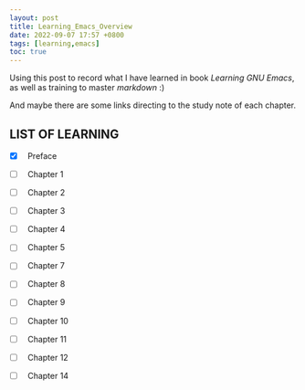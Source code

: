 ```yaml
---
layout: post
title: Learning_Emacs_Overview
date: 2022-09-07 17:57 +0800
tags: [learning,emacs]
toc: true
---
```

Using this post to record what I have learned in book *Learning GNU Emacs*, as well as training to master *markdown* :)

And maybe there are some links directing to the study note of each chapter.
## LIST OF LEARNING
- [x] &nbsp; Preface
- [ ] &nbsp; Chapter 1
- [ ] &nbsp; Chapter 2
- [ ] &nbsp; Chapter 3
- [ ] &nbsp; Chapter 4
- [ ] &nbsp; Chapter 5
- [ ] &nbsp; Chapter 7
- [ ] &nbsp; Chapter 8
- [ ] &nbsp; Chapter 9
- [ ] &nbsp; Chapter 10
- [ ] &nbsp; Chapter 11
- [ ] &nbsp; Chapter 12
- [ ] &nbsp; Chapter 14


